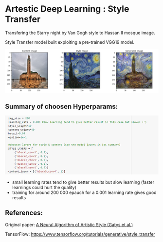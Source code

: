 # Artestic Deep Learning : Style Transfer

Transfering the Starry night by Van Gogh style to Hassan II mosque image.

Style Transfer model built exploiting a pre-trained VGG19 model.


<img src="results.PNG" width="800" /> 

## Summary of choosen Hyperparams:

<img src="hyperparams_summary.PNG" width="600" /> 

* small learning rates tend to give better results but slow learning (faster learnings could hurt the quality)
* training for around 200 000 epauch for a 0.001 learning rate gives good results 


## References:

Original paper: <a href="https://arxiv.org/abs/1508.06576"> A Neural Algorithm of Artistic Style (Gatys et  al.)</a> 

TensorFlow: <a href="https://www.tensorflow.org/tutorials/generative/style_transfer">https://www.tensorflow.org/tutorials/generative/style_transfer</a> 
